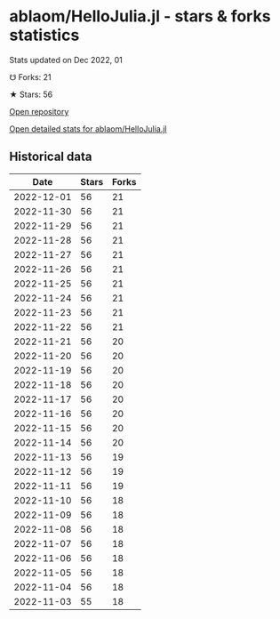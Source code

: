 # ablaom/HelloJulia.jl - stars & forks statistics

Stats updated on Dec 2022, 01

☋ Forks: 21

★ Stars: 56

[Open repository](https://github.com/ablaom/HelloJulia.jl)

[Open detailed stats for ablaom/HelloJulia.jl](https://reviewgithub.com/rep/ablaom/HelloJulia.jl)

## Historical data
| Date | Stars | Forks |
|------|-------|-------|
| 2022-12-01 | 56 | 21 | 
| 2022-11-30 | 56 | 21 | 
| 2022-11-29 | 56 | 21 | 
| 2022-11-28 | 56 | 21 | 
| 2022-11-27 | 56 | 21 | 
| 2022-11-26 | 56 | 21 | 
| 2022-11-25 | 56 | 21 | 
| 2022-11-24 | 56 | 21 | 
| 2022-11-23 | 56 | 21 | 
| 2022-11-22 | 56 | 21 | 
| 2022-11-21 | 56 | 20 | 
| 2022-11-20 | 56 | 20 | 
| 2022-11-19 | 56 | 20 | 
| 2022-11-18 | 56 | 20 | 
| 2022-11-17 | 56 | 20 | 
| 2022-11-16 | 56 | 20 | 
| 2022-11-15 | 56 | 20 | 
| 2022-11-14 | 56 | 20 | 
| 2022-11-13 | 56 | 19 | 
| 2022-11-12 | 56 | 19 | 
| 2022-11-11 | 56 | 19 | 
| 2022-11-10 | 56 | 18 | 
| 2022-11-09 | 56 | 18 | 
| 2022-11-08 | 56 | 18 | 
| 2022-11-07 | 56 | 18 | 
| 2022-11-06 | 56 | 18 | 
| 2022-11-05 | 56 | 18 | 
| 2022-11-04 | 56 | 18 | 
| 2022-11-03 | 55 | 18 | 

